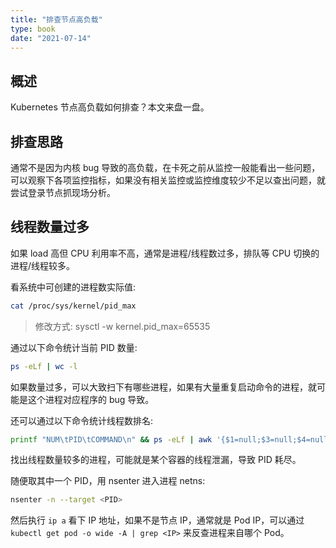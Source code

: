 ```yaml
---
title: "排查节点高负载"
type: book
date: "2021-07-14"
---
```


## 概述

Kubernetes 节点高负载如何排查？本文来盘一盘。

## 排查思路

通常不是因为内核 bug 导致的高负载，在卡死之前从监控一般能看出一些问题，可以观察下各项监控指标，如果没有相关监控或监控维度较少不足以查出问题，就尝试登录节点抓现场分析。

## 线程数量过多

如果 load 高但 CPU 利用率不高，通常是进程/线程数过多，排队等 CPU 切换的进程/线程较多。

看系统中可创建的进程数实际值:

```bash
cat /proc/sys/kernel/pid_max
```

> 修改方式: sysctl -w  kernel.pid_max=65535

通过以下命令统计当前 PID 数量:

```bash
ps -eLf | wc -l
```

如果数量过多，可以大致扫下有哪些进程，如果有大量重复启动命令的进程，就可能是这个进程对应程序的 bug 导致。

还可以通过以下命令统计线程数排名:

```bash
printf "NUM\tPID\tCOMMAND\n" && ps -eLf | awk '{$1=null;$3=null;$4=null;$5=null;$6=null;$7=null;$8=null;$9=null;print}' | sort |uniq -c |sort -rn | head -10
```

找出线程数量较多的进程，可能就是某个容器的线程泄漏，导致 PID 耗尽。

随便取其中一个 PID，用 nsenter 进入进程 netns:

```bash
nsenter -n --target <PID>
```

然后执行 `ip a` 看下 IP 地址，如果不是节点 IP，通常就是 Pod IP，可以通过 `kubectl get pod -o wide -A | grep <IP>` 来反查进程来自哪个 Pod。